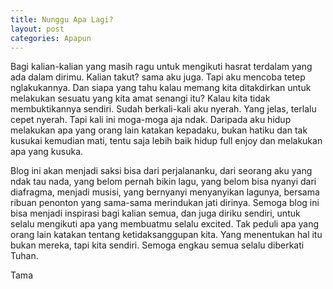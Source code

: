 ```yaml
---
title: Nunggu Apa Lagi?
layout: post
categories: Apapun
---
```


Bagi kalian-kalian yang masih ragu untuk mengikuti hasrat terdalam yang ada dalam dirimu. Kalian takut? sama aku juga. Tapi aku mencoba tetep nglakukannya. Dan siapa yang tahu kalau memang kita ditakdirkan untuk melakukan sesuatu yang kita amat senangi itu? Kalau kita tidak membuktikannya sendiri. Sudah berkali-kali aku nyerah. Yang jelas, terlalu cepet nyerah. Tapi kali ini moga-moga aja ndak. Daripada aku hidup melakukan apa yang orang lain katakan kepadaku, bukan hatiku dan tak kusukai kemudian mati, tentu saja lebih baik hidup full enjoy dan melakukan apa yang kusuka.

Blog ini akan menjadi saksi bisa dari perjalananku, dari seorang aku yang ndak tau nada, yang belom pernah bikin lagu, yang belom bisa nyanyi dari diafragma, menjadi musisi, yang bernyanyi menyanyikan lagunya, bersama ribuan penonton yang sama-sama merindukan jati dirinya. Semoga blog ini bisa menjadi inspirasi bagi kalian semua, dan juga diriku sendiri, untuk selalu mengikuti apa yang membuatmu selalu excited. Tak peduli apa yang orang lain katakan tentang ketidaksanggupan kita. Yang menentukan hal itu bukan mereka, tapi kita sendiri.
Semoga engkau semua selalu diberkati Tuhan.

Tama